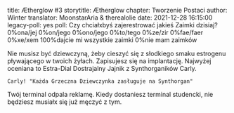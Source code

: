 title: Ætherglow #3
storytitle: Ætherglow 
chapter: Tworzenie Postaci
author: Winter
translator: MoonstarAria & therealolie
date: 2021-12-28 16:15:00
legacy-poll: yes
poll: Czy chciałxbyś zajerestrować jakieś Zaimki dzisiaj?
      0%ona/jej
      0%on/jego
      0%ono/jego
      0%to/tego
      0%ze/zir
      0%fae/faer
      0%xe/xem
      100%dajcie mi wszystkie zaimki
      0%nie mam zaimków

Nie musisz być dziewczyną, żeby cieszyć się z słodkiego smaku estrogenu pływającego w twoich żyłach.  Zapisujesz się na implantację.  Najwyżej oceniana to Estra-Dial Dostrajalny Jajnik z Synthorganików Carly.

`Carly! "Każda Grzeczna Dziewczynka zasługuje na Synthorgan"`

Twój terminal odpala reklamę.  Kiedy dostaniesz terminal studencki, nie będziesz musiałx się już męczyć z tym.
